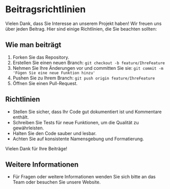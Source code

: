 # Beitragsrichtlinien

Vielen Dank, dass Sie Interesse an unserem Projekt haben! Wir freuen uns über jeden Beitrag. Hier sind einige Richtlinien, die Sie beachten sollten:

## Wie man beiträgt
1. Forken Sie das Repository.
2. Erstellen Sie einen neuen Branch: `git checkout -b feature/IhreFeature`
3. Nehmen Sie Ihre Änderungen vor und committen Sie sie: `git commit -m 'Fügen Sie eine neue Funktion hinzu'`
4. Pushen Sie zu Ihrem Branch: `git push origin feature/IhreFeature`
5. Öffnen Sie einen Pull-Request.

## Richtlinien
- Stellen Sie sicher, dass Ihr Code gut dokumentiert ist und Kommentare enthält.
- Schreiben Sie Tests für neue Funktionen, um die Qualität zu gewährleisten.
- Halten Sie den Code sauber und lesbar.
- Achten Sie auf konsistente Namensgebung und Formatierung.

Vielen Dank für Ihre Beiträge!

## Weitere Informationen
- Für Fragen oder weitere Informationen wenden Sie sich bitte an das Team oder besuchen Sie unsere Website.